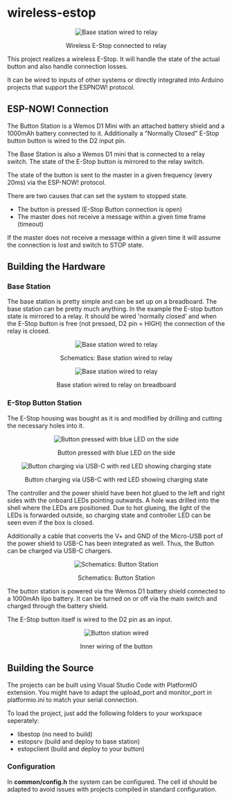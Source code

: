 # wireless-estop
<center>

![Base station wired to relay](./doc/gif/estop_relay.gif)

Wireless E-Stop connected to relay</center>
This project realizes a wireless E-Stop. It will handle the state of the actual button and also handle connection losses. 

It can be wired to inputs of other systems or directly integrated into Arduino projects that support the ESPNOW! protocol. 

## ESP-NOW! Connection
The Button Station is a Wemos D1 Mini with an attached battery shield and a 1000mAh battery connected to it. Additionally a "Normally Closed" E-Stop button button is wired to the D2 input pin. 

The Base Station is also a Wemos D1 mini that is connected to a relay switch. The state of the E-Stop button is mirrored to the relay switch. 

The state of the button is sent to the master in a given frequency (every 20ms) via the ESP-NOW! protocol. 

There are two causes that can set the system to stopped state. 
 * The button is pressed (E-Stop Button connection is open)
 * The master does not receive a message within a given time frame (timeout)

If the master does not receive a message within a given time it will assume the connection is lost and switch to STOP state. 

## Building the Hardware
### Base Station
The base station is pretty simple and can be set up on a breadboard.
The base station can be pretty much anything. In the example the E-stop button state is mirrored to a relay. It should be wired 'normally closed' and when the E-Stop button is free (not pressed, D2 pin = HIGH) the connection of the relay is closed. 

<center>

![Base station wired to relay](./doc/fritzing/wireless-estop-base.svg)

Schematics: Base station wired to relay</center> 

<center>

![Base station wired to relay](./doc/img/base_station_relay.jpg)

Base station wired to relay on breadboard</center> 

### E-Stop Button Station
The E-Stop housing was bought as it is and modified by drilling and cutting the necessary holes into it. 

<center>

![Button pressed with blue LED on the side](./doc/img/button_pressed.jpg)

Button pressed with blue LED on the side</center>

<center>

![Button charging via USB-C with red LED showing charging state](./doc/img/button_charging.jpg)

Button charging via USB-C with red LED showing charging state</center>

The controller and the power shield have been hot glued to the left and right sides with the onboard LEDs pointing outwards. A hole was drilled into the shell where the LEDs are positioned. Due to hot glueing, the light of the LEDs is forwarded outside, so charging state and controller LED can be seen even if the box is closed. 

Additionally a cable that converts the V+ and GND of the Micro-USB port of the power shield to USB-C has been integrated as well. Thus, the Button can be charged via USB-C chargers. 


<center>

![Schematics: Button Station](./doc/fritzing/wireless-estop-button.svg)

Schematics: Button Station</center>

The button station is powered via the Wemos D1 battery shield connected to a 1000mAh lipo battery. It can be turned on or off via the main switch and charged through the battery shield. 

The E-Stop button itself is wired to the D2 pin as an input. 

<center>

![Button station wired](./doc/img/button_open.jpg)

Inner wiring of the button</center>


## Building the Source
The projects can be built using Visual Studio Code with PlatformIO extension. 
You might have to adapt the upload_port and monitor_port in platformio.ini to match your serial connection. 

To load the project, just add the following folders to your workspace seperately: 
 - libestop (no need to build)
 - estopsrv (build and deploy to base station)
 - estopclient (build and deploy to your button)

### Configuration
In **common/config.h** the system can be configured. The cell id should be adapted to avoid issues with projects compiled in standard configuration. 